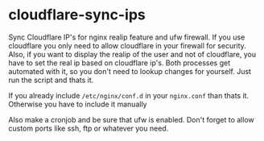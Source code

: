 # cloudflare-sync-ips
Sync Cloudflare IP's for nginx realip feature and ufw firewall.
If you use cloudflare you only need to allow cloudflare in your firewall for security. Also, if you want to display the realip of the user and not of cloudflare, you have to set the real ip based on cloudflare ip's. Both processes get automated with it, so you don't need to lookup changes for yourself. Just run the script and thats it.

If you already include `/etc/nginx/conf.d` in your `nginx.conf` than thats it. Otherwise you have to include it manually

Also make a cronjob and be sure that ufw is enabled. Don't forget to allow custom ports like ssh, ftp or whatever you need.
